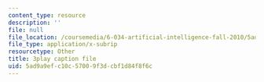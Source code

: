 ```yaml
---
content_type: resource
description: ''
file: null
file_location: /coursemedia/6-034-artificial-intelligence-fall-2010/5ad9a9efc10c57009f3dcbf1d84f8f6c_J-ocRQCjcwE.vtt
file_type: application/x-subrip
resourcetype: Other
title: 3play caption file
uid: 5ad9a9ef-c10c-5700-9f3d-cbf1d84f8f6c
---
```


